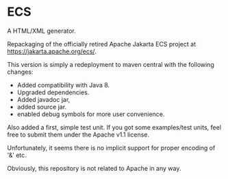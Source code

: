 # ECS

A HTML/XML generator.

Repackaging of the officially retired Apache Jakarta ECS project at https://jakarta.apache.org/ecs/.

This version is simply a redeployment to maven central with the following changes:

* Added compatibility with Java 8.
* Upgraded dependencies.
* Added javadoc jar,
* added source jar.
* enabled debug symbols for more user convenience.

Also added a first, simple test unit. If you got some examples/test units, feel
free to submit them under the Apache v1.1 license.

Unfortunately, it seems there is no implicit support for proper encoding of '&' etc.

Obviously, this repository is not related to Apache in any way.
